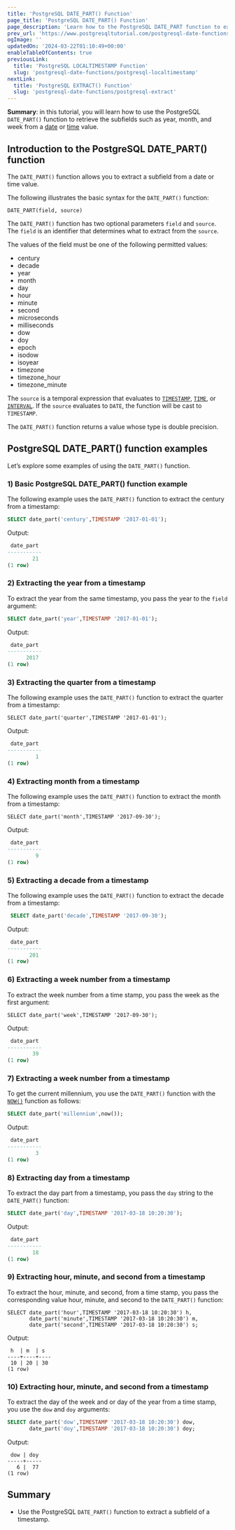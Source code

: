 ```yaml
---
title: 'PostgreSQL DATE_PART() Function'
page_title: 'PostgreSQL DATE_PART() Function'
page_description: 'Learn how to the PostgreSQL DATE_PART function to extract subfields such as year, month, week, and so on from a timestamp.'
prev_url: 'https://www.postgresqltutorial.com/postgresql-date-functions/postgresql-date_part/'
ogImage: ''
updatedOn: '2024-03-22T01:10:49+00:00'
enableTableOfContents: true
previousLink:
  title: 'PostgreSQL LOCALTIMESTAMP Function'
  slug: 'postgresql-date-functions/postgresql-localtimestamp'
nextLink:
  title: 'PostgreSQL EXTRACT() Function'
  slug: 'postgresql-date-functions/postgresql-extract'
---
```


**Summary**: in this tutorial, you will learn how to use the PostgreSQL `DATE_PART()` function to retrieve the subfields such as year, month, and week from a [date](../postgresql-tutorial/postgresql-date) or [time](../postgresql-tutorial/postgresql-time) value.

## Introduction to the PostgreSQL DATE_PART() function

The `DATE_PART()` function allows you to extract a subfield from a date or time value.

The following illustrates the basic syntax for the `DATE_PART()` function:

```sqlsql
DATE_PART(field, source)
```

The `DATE_PART()` function has two optional parameters `field` and `source`. The `field` is an identifier that determines what to extract from the `source`.

The values of the field must be one of the following permitted values:

- century
- decade
- year
- month
- day
- hour
- minute
- second
- microseconds
- milliseconds
- dow
- doy
- epoch
- isodow
- isoyear
- timezone
- timezone_hour
- timezone_minute

The `source` is a temporal expression that evaluates to [`TIMESTAMP`](../postgresql-tutorial/postgresql-timestamp), [`TIME`](../postgresql-tutorial/postgresql-time), or [`INTERVAL`](../postgresql-tutorial/postgresql-interval). If the `source` evaluates to `DATE`, the function will be cast to `TIMESTAMP`.

The `DATE_PART()` function returns a value whose type is double precision.

## PostgreSQL DATE_PART() function examples

Let’s explore some examples of using the `DATE_PART()` function.

### 1\) Basic PostgreSQL DATE_PART() function example

The following example uses the `DATE_PART()` function to extract the century from a timestamp:

```sql
SELECT date_part('century',TIMESTAMP '2017-01-01');
```

Output:

```sql
 date_part
-----------
        21
(1 row)
```

### 2\) Extracting the year from a timestamp

To extract the year from the same timestamp, you pass the year to the `field` argument:

```sql
SELECT date_part('year',TIMESTAMP '2017-01-01');
```

Output:

```sql
 date_part
-----------
      2017
(1 row)
```

### 3\) Extracting the quarter from a timestamp

The following example uses the `DATE_PART()` function to extract the quarter from a timestamp:

```
SELECT date_part('quarter',TIMESTAMP '2017-01-01');
```

Output:

```sql
 date_part
-----------
         1
(1 row)
```

### 4\) Extracting month from a timestamp

The following example uses the `DATE_PART()` function to extract the month from a timestamp:

```
SELECT date_part('month',TIMESTAMP '2017-09-30');
```

Output:

```sql
 date_part
-----------
         9
(1 row)
```

### 5\) Extracting a decade from a timestamp

The following example uses the `DATE_PART()` function to extract the decade from a timestamp:

```sql
 SELECT date_part('decade',TIMESTAMP '2017-09-30');
```

Output:

```sql
 date_part
-----------
       201
(1 row)
```

### 6\) Extracting a week number from a timestamp

To extract the week number from a time stamp, you pass the week as the first argument:

```
SELECT date_part('week',TIMESTAMP '2017-09-30');
```

Output:

```sql
 date_part
-----------
        39
(1 row)
```

### 7\) Extracting a week number from a timestamp

To get the current millennium, you use the `DATE_PART()` function with the [`NOW()`](postgresql-now) function as follows:

```sql
SELECT date_part('millennium',now());
```

Output:

```sql
 date_part
-----------
         3
(1 row)
```

### 8\) Extracting day from a timestamp

To extract the day part from a timestamp, you pass the `day` string to the `DATE_PART()` function:

```sql
SELECT date_part('day',TIMESTAMP '2017-03-18 10:20:30');
```

Output:

```sql
 date_part
-----------
        18
(1 row)
```

### 9\) Extracting hour, minute, and second from a timestamp

To extract the hour, minute, and second, from a time stamp, you pass the corresponding value hour, minute, and second to the `DATE_PART()` function:

```
SELECT date_part('hour',TIMESTAMP '2017-03-18 10:20:30') h,
       date_part('minute',TIMESTAMP '2017-03-18 10:20:30') m,
       date_part('second',TIMESTAMP '2017-03-18 10:20:30') s;
```

Output:

```
 h  | m  | s
----+----+----
 10 | 20 | 30
(1 row)
```

### 10\) Extracting hour, minute, and second from a timestamp

To extract the day of the week and or day of the year from a time stamp, you use the `dow` and `doy` arguments:

```sql
SELECT date_part('dow',TIMESTAMP '2017-03-18 10:20:30') dow,
       date_part('doy',TIMESTAMP '2017-03-18 10:20:30') doy;
```

Output:

```
 dow | doy
-----+-----
   6 |  77
(1 row)
```

## Summary

- Use the PostgreSQL `DATE_PART()` function to extract a subfield of a timestamp.
